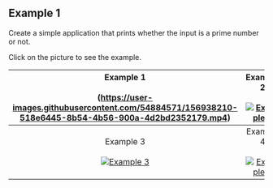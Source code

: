 ## Example 1

Create a simple application that prints whether the input is a prime number or not.

Click on the picture to see the example.

| Example 1<br><br> (https://user-images.githubusercontent.com/54884571/156938210-518e6445-8b54-4b56-900a-4d2bd2352179.mp4) | Example 2<br><br>[![Example 2](https://user-images.githubusercontent.com/54884571/156937840-16376f1a-96b3-4333-b84d-6f44e8d2b538.png)](https://user-images.githubusercontent.com/54884571/156936895-543019b7-7fc5-4af8-ac90-939779031dba.gif) |
|:-:|:-:|
| Example 3<br><br>[![Example 3](https://user-images.githubusercontent.com/54884571/156937855-3a33e171-5b3a-41c6-9ba5-2f2dd283e5a2.png)](https://user-images.githubusercontent.com/54884571/156936896-75dc8f15-05c1-44ca-ac0d-fa98a001550f.gif) | Example 4<br><br>[![Example 4](https://user-images.githubusercontent.com/54884571/156937866-75a2dc94-702e-47a8-9511-7557ee92bba0.png)](https://user-images.githubusercontent.com/54884571/156936897-ee1c5f64-4f0e-4ea1-a98f-71e986a28ea0.gif) |

